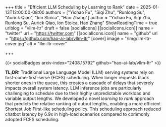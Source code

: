 +++
title = "Efficient LLM Scheduling by Learning to Rank"
date = 2025-01-13T12:00:00-08:00
authors = ["Yichao Fu", "Siqi Zhu", "Runlong Su", "Aurick Qiao", "Ion Stoica", "Hao Zhang"]
author = "Yichao Fu, Siqi Zhu, Runlong Su, Aurick Qiao, Ion Stoica, Hao Zhang"
ShowReadingTime = true
urlblog = "vllm-ltr"
draft = false
[socialIcons]
    [[socialIcons.icon]]
      name = "twitter"
      url = "https://twitter.com"
    [[socialIcons.icon]]
      name = "github"
      url = "https://github.com/hao-ai-lab/vllm-ltr"
[cover]
      image = "/img/llm-ltr-cover.jpg"
      alt = "llm-ltr-cover"
      
+++

{{< socialBadges arxiv-index="2408.15792" github="hao-ai-lab/vllm-ltr" >}}

**TL;DR:** Traditional Large Language Model (LLM) serving systems rely on first-come-first-serve (FCFS) scheduling. When longer requests block shorter ones in the queue, this creates a cascade of delays that severely impacts overall system latency. 
LLM inference jobs are particularly challenging to schedule due to their highly unpredictable workload and variable output lengths. We developed a novel *learning to rank* approach that predicts the relative ranking of output lengths, enabling a more efficient Shortest Job First-like scheduling policy. This scheduling approach reduced chatbot latency by 6.9x in high-load scenarios compared to commonly adopted FCFS scheduling.

